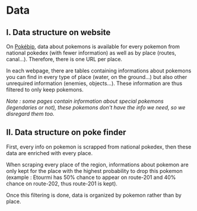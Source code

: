 # Data

## I. Data structure on website

On [Pokébip](https://pokebip.com), data about pokemons is available for every pokemon from national pokedex (with fewer information) as well as by place (routes, canal...). Therefore, there is one URL per place.

In each webpage, there are tables containing informations about pokemons you can find in every type of place (water, on the ground...) but also other unrequired information (enemies, objects...). These information are thus filtered to only keep pokemons.

*Note : some pages contain information about special pokemons (legendaries or not), these pokemons don't have the info we need, so we disregard them too.*

## II. Data structure on poke finder

First, every info on pokemon is scrapped from national pokedex, then these data are enriched with every place.

When scraping every place of the region, informations about pokemon are only kept for the place with the highest probability to drop this pokemon (example : Etourmi has 50% chance to appear on route-201 and 40% chance on route-202, thus route-201 is kept).

Once this filtering is done, data is organized by pokemon rather than by place.


